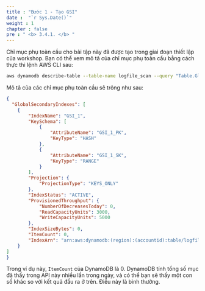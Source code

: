 ```yaml
---
title : "Bước 1 - Tạo GSI"
date :  "`r Sys.Date()`" 
weight : 1 
chapter : false
pre : " <b> 3.4.1. </b> "
---
```


Chỉ mục phụ toàn cầu cho bài tập này đã được tạo trong giai đoạn thiết lập của workshop. Bạn có thể xem mô tả của chỉ mục phụ toàn cầu bằng cách thực thi lệnh AWS CLI sau:

```bash
aws dynamodb describe-table --table-name logfile_scan --query "Table.GlobalSecondaryIndexes"
```

Mô tả của các chỉ mục phụ toàn cầu sẽ trông như sau:

```json
{
  "GlobalSecondaryIndexes": [
    {
        "IndexName": "GSI_1",
        "KeySchema": [
            {
                "AttributeName": "GSI_1_PK",
                "KeyType": "HASH"
            },
            {
                "AttributeName": "GSI_1_SK",
                "KeyType": "RANGE"
            }
        ],
        "Projection": {
            "ProjectionType": "KEYS_ONLY"
        },
        "IndexStatus": "ACTIVE",
        "ProvisionedThroughput": {
            "NumberOfDecreasesToday": 0,
            "ReadCapacityUnits": 3000,
            "WriteCapacityUnits": 5000
        },
        "IndexSizeBytes": 0,
        "ItemCount": 0,
        "IndexArn": "arn:aws:dynamodb:(region):(accountid):table/logfile_scan/index/GSI_1"
    }
]
}
```

Trong ví dụ này, `ItemCount` của DynamoDB là 0. DynamoDB tính tổng số mục đã thấy trong API này nhiều lần trong ngày, và có thể bạn sẽ thấy một con số khác so với kết quả đầu ra ở trên. Điều này là bình thường.